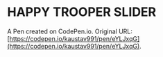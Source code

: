 # HAPPY  TROOPER  SLIDER

A Pen created on CodePen.io. Original URL: [https://codepen.io/kaustav991/pen/eYLJxqG](https://codepen.io/kaustav991/pen/eYLJxqG).

